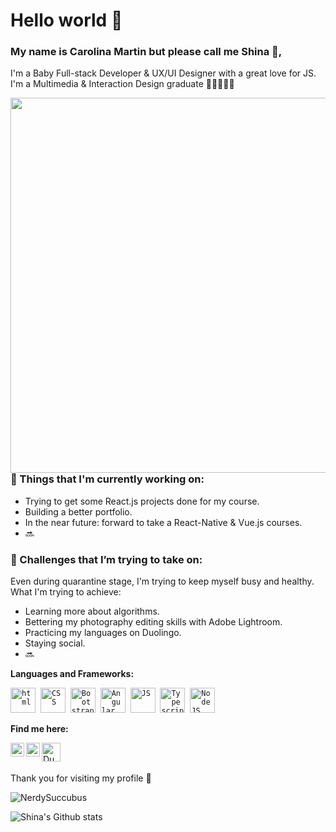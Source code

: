# Hello world 👋 

### My name is Carolina Martin but please call me Shina 💖, 

I'm a Baby Full-stack Developer & UX/UI Designer with a great love for JS. I'm a Multimedia & Interaction Design graduate 👩🏻‍💻👩‍🎓

<img align="right" src="https://i1.wp.com/nerdmacia.cl/wp-content/uploads/2019/12/hackerman-by-shiiftyshift-dan31sc-1280x600.png" width="600" />

### 💼  Things that I'm currently working on: 
* Trying to get some React.js projects done for my course.
* Building a better portfolio. 
* In the near future: forward to take a React-Native & Vue.js courses. 
* 🔜

### 🌱 Challenges that I’m trying to take on:
Even during quarantine stage, I'm trying to keep myself busy and healthy. What I'm trying to achieve:  

* Learning more about algorithms. 
* Bettering my photography editing skills with Adobe Lightroom.
* Practicing my languages on Duolingo. 
* Staying social.
* 🔜

 
 **Languages and Frameworks:**
<p align="left">
  <code><img src="https://cdn.worldvectorlogo.com/logos/html-5.svg" alt="html" width="40" height="40"/></code>&nbsp;
  <code><img src="https://cdn.worldvectorlogo.com/logos/css3.svg" alt="CSS" width="40" height="40" /></code>&nbsp;
  <code><img src="https://cdn.worldvectorlogo.com/logos/bootstrap-4.svg" alt="Bootstrap" width="40" height="40" /></code>&nbsp;
  <code><img src="https://cdn.worldvectorlogo.com/logos/angular-icon-1.svg" alt="Angular" width="40" height="40" /></code>&nbsp;
  <code><img src="https://github.com/abranhe/programming-languages-logos/blob/master/src/javascript/javascript_48x48.png" alt="JS" width="40" height="40" /></code>&nbsp;
  <code><img src="https://github.com/abranhe/programming-languages-logos/blob/master/src/typescript/typescript_48x48.png" alt="Typescript" width="40" height="40" /></code>&nbsp;
  <code><img src="https://cdn.worldvectorlogo.com/logos/node-js-logo.svg" alt="NodeJS" width="40" height="40" /></code>&nbsp;
   </p>

**Find me here:**
<p align="left">
<a href="https://www.linkedin.com/in/CarolinaMartinWeb/">
  <img align="left" alt="Linkdein" width="22px" src="https://cdn.jsdelivr.net/npm/simple-icons@v3/icons/linkedin.svg" />
</a>
<a href="https://www.hackerrank.com/NerdySuccubus">
  <img align="left" alt="Hackerrank" width="22px" src="https://cdn.jsdelivr.net/npm/simple-icons@v3/icons/hackerrank.svg" />
</a>
<a href="https://www.duolingo.com/profile/NerdySuccubus">
  <img align="left" alt="Duolingo" width="30px" src="https://pm.uokpl.rs/fpng/s/396-3960723_how-to-share.png" />
</a>
<br /> &nbsp;&nbsp;
</p>


Thank you for visiting my profile 💖 

<img src="https://komarev.com/ghpvc/?username=NerdySuccubus" alt="NerdySuccubus" />

![Shina's Github stats](https://github-readme-stats.vercel.app/api?username=nerdysuccubus&show_icons=true)

